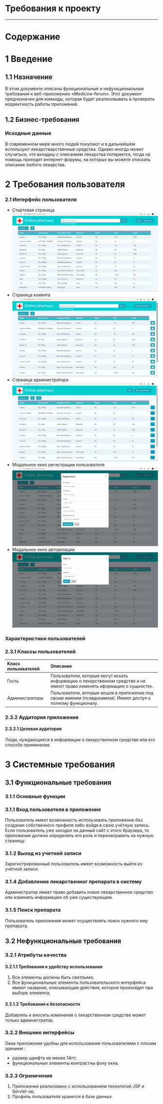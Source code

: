 # Требования к проекту
---
# Содержание

# 1 Введение

## 1.1 Назначение
 
 В этом документе описаны функциональные и нефункциональные требования к веб-приложению «Medicine-forum». Этот документ предназначен для команды, которая будет реализовывать и проверять корректность работы приложения.

## 1.2 Бизнес-требования

### Исходные данные

В современном мире много людей покупают и в дальнейшем используют лекарстварственные средства. Однако иногда может случиться, что вкладиш с описанием лекарства потеряется, тогда на помощь приходят интернет-форумы, на которых вы можете отискать описание любого лекарства.

# 2 Требования пользователя

### 2.1 Интерфейс пользователя

- Стартовая страница
  ![Main](mockups/start_page.png)
- Страница клиента
  ![ClientPage](mockups/client_page.png)
- Страница администратора
  ![AdministratorPage](mockups/administrator_page.png)
- Модальное окно регистрации пользователя
  ![RegistrationModal](mockups/registration_modal.png)
- Модальное окно авторизации
  ![SigninModal](mockups/signin_modal.png)

### Характеристики пользователей

### 2.3.1 Классы пользователей

| Класс пользователей | Описание |
|:---|:---|
| Гость | Пользователи, которые могут искать информацию о лекарственном средстве и не имeют право изменять иформацию о сущностях. |
| Администраторы | Пользователи, которые вошли в приложение под своим именем (псевдонимом). Имеют доступ к полному функционалу. |

### 2.3.2 Аудитория приложения

#### 2.3.2.1 Целевая аудитория

 Люди, нуждающиеся в информации о лекарственном средстве или его способе применения.
 
# 3 Системные требования

## 3.1 Функциональные требования

### 3.1.1 Основные функции

### 3.1.1 Вход пользователя в приложение

 Пользователь имеет возможность использовать приложение без создания собственного профиля либо войдя в свою учётную запись. Если   пользователь уже заходил на данный сайт с этого браузера, то приложение должно определить его роль и перенаправить на нужную страницу.

### 3.1.2 Выход из учетной записи

 Зарегистрированный пользователь имеет возможность выйти из учётной записи.
 
### 3.1.4 Добавление лекарственног препарата в систему
 
 Администратор имеет право добавить новое лекарственное средство или изменить информацию об уже существующем.
 
### 3.1.5 Поиск препарата

 Пользователь приложения может осуществлять поиск нужного ему препарата.
 
## 3.2 Нефункциональные требования

### 3.2.1 Атрибуты качества

#### 3.2.1.1 Требования к удобству использования
1. Все элементы должны быть светлыми;
2. Все функциональные элементы пользовательского интерфейса имеют названия, описывающие действие, которое произойдет при выборе элемента;

#### 3.2.1.2 Требования к безопасности
Добавлять и вносить изменения о лекарственном средстве может только администратор.

### 3.2.2 Внешние интерфейсы
Окна приложения удобны для использования пользователями с плохим зрением :
  * размер шрифта не менее 14пт;
  * функциональные элементы контрастны фону окна.

### 3.2.3 Ограничения
1. Приложение реализовано с использованием технологий JSP и Servlet-ов;
2. Профиль пользователя хранится в базе данных.

